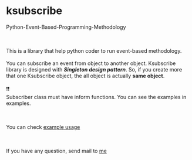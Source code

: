# ksubscribe
Python-Event-Based-Programming-Methodology

<br/><br/>
This is a library that help python coder to run event-based methodology.
<br/><br/>
You can subscribe an event from object to another object. Ksubscribe library is designed with _**Singleton design pattern**_. So, if you create more that one Ksubscribe object, the all object is actually **same object**.
<br/><br/>:exclamation::exclamation:<br/>
Subscriber class must have inform functions. You can see the examples in examples.

<br/><br/>
You can check [example usage](https://github.com/bossman48/ksubscribe-example-usage#in-this-example-usage-of-ksubscribe-we-have-master-and-slave-class)

<br/><br/>
If you have any question, send mail to [me](kuzucu48@gmail.com)



